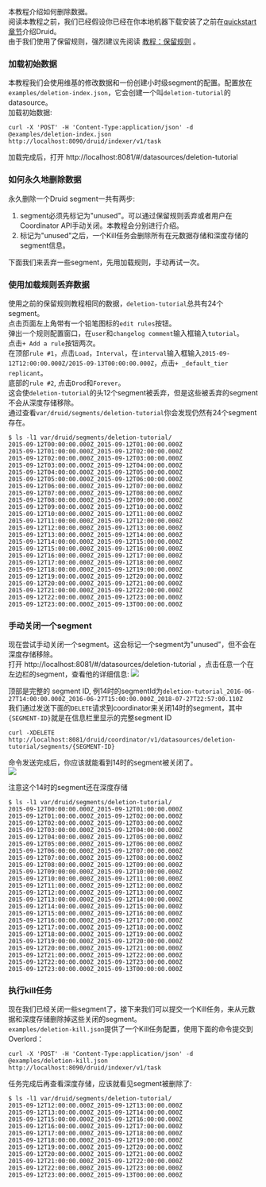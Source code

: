 本教程介绍如何删除数据。  
阅读本教程之前，我们已经假设你已经在你本地机器下载安装了之前在[quickstart章节](#!/tutorials)介绍Druid。  
由于我们使用了保留规则，强烈建议先阅读 [教程：保留规则](#!/tutorials/tutorial-retention) 。

### 加载初始数据
本教程我们会使用维基的修改数据和一份创建小时级segment的配置。配置放在`examples/deletion-index.json`，它会创建一个叫`deletion-tutorial`的datasource。  
加载初始数据:
```
curl -X 'POST' -H 'Content-Type:application/json' -d @examples/deletion-index.json http://localhost:8090/druid/indexer/v1/task
```
加载完成后，打开 http://localhost:8081/#/datasources/deletion-tutorial

### 如何永久地删除数据
永久删除一个Druid segment一共有两步:
1. segment必须先标记为"unused"。可以通过保留规则丢弃或者用户在Coordinator API手动关闭。本教程会分别进行介绍。
2. 标记为"unused"之后，一个Kill任务会删除所有在元数据存储和深度存储的segment信息。

下面我们来丢弃一些segment，先用加载规则，手动再试一次。

### 使用加载规则丢弃数据
使用之前的保留规则教程相同的数据，`deletion-tutorial`总共有24个segment。  
点击页面左上角带有一个铅笔图标的`edit rules`按钮。  
弹出一个规则配置窗口，在`user`和`changelog comment`输入框输入`tutorial`。  
点击`+ Add a rule`按钮两次。  
在顶部`rule #1`，点击`Load`，`Interval`，在`interval`输入框输入`2015-09-12T12:00:00.000Z/2015-09-13T00:00:00.000Z`，点击`+ _default_tier replicant`。  
底部的`rule #2`, 点击`Drod`和`Forever`。  
这会使`deletion-tutorial`的头12个segment被丢弃，但是这些被丢弃的segment不会从深度存储移除。  
通过查看`var/druid/segments/deletion-tutorial`你会发现仍然有24个segment存在。
```
$ ls -l1 var/druid/segments/deletion-tutorial/
2015-09-12T00:00:00.000Z_2015-09-12T01:00:00.000Z
2015-09-12T01:00:00.000Z_2015-09-12T02:00:00.000Z
2015-09-12T02:00:00.000Z_2015-09-12T03:00:00.000Z
2015-09-12T03:00:00.000Z_2015-09-12T04:00:00.000Z
2015-09-12T04:00:00.000Z_2015-09-12T05:00:00.000Z
2015-09-12T05:00:00.000Z_2015-09-12T06:00:00.000Z
2015-09-12T06:00:00.000Z_2015-09-12T07:00:00.000Z
2015-09-12T07:00:00.000Z_2015-09-12T08:00:00.000Z
2015-09-12T08:00:00.000Z_2015-09-12T09:00:00.000Z
2015-09-12T09:00:00.000Z_2015-09-12T10:00:00.000Z
2015-09-12T10:00:00.000Z_2015-09-12T11:00:00.000Z
2015-09-12T11:00:00.000Z_2015-09-12T12:00:00.000Z
2015-09-12T12:00:00.000Z_2015-09-12T13:00:00.000Z
2015-09-12T13:00:00.000Z_2015-09-12T14:00:00.000Z
2015-09-12T14:00:00.000Z_2015-09-12T15:00:00.000Z
2015-09-12T15:00:00.000Z_2015-09-12T16:00:00.000Z
2015-09-12T16:00:00.000Z_2015-09-12T17:00:00.000Z
2015-09-12T17:00:00.000Z_2015-09-12T18:00:00.000Z
2015-09-12T18:00:00.000Z_2015-09-12T19:00:00.000Z
2015-09-12T19:00:00.000Z_2015-09-12T20:00:00.000Z
2015-09-12T20:00:00.000Z_2015-09-12T21:00:00.000Z
2015-09-12T21:00:00.000Z_2015-09-12T22:00:00.000Z
2015-09-12T22:00:00.000Z_2015-09-12T23:00:00.000Z
2015-09-12T23:00:00.000Z_2015-09-13T00:00:00.000Z
```

### 手动关闭一个segment
现在尝试手动关闭一个segment。这会标记一个segment为"unused"，但不会在深度存储移除。  
打开 http://localhost:8081/#/datasources/deletion-tutorial ，点击任意一个在左边栏的segment，查看他的详细信息:
![](http://druid.io/docs/0.12.3/tutorials/img/tutorial-deletion-01.png)

顶部是完整的 segment ID, 例14时的segmentId为`deletion-tutorial_2016-06-27T14:00:00.000Z_2016-06-27T15:00:00.000Z_2018-07-27T22:57:00.110Z`  
我们通过发送下面的`DELETE`请求到coordinator来关闭14时的segment，其中`{SEGMENT-ID}`就是在信息栏里显示的完整segment ID
```
curl -XDELETE http://localhost:8081/druid/coordinator/v1/datasources/deletion-tutorial/segments/{SEGMENT-ID}
```
命令发送完成后，你应该就能看到14时的segment被关闭了。  
![](http://druid.io/docs/0.12.3/tutorials/img/tutorial-deletion-02.png)

注意这个14时的segment还在深度存储
```
$ ls -l1 var/druid/segments/deletion-tutorial/
2015-09-12T00:00:00.000Z_2015-09-12T01:00:00.000Z
2015-09-12T01:00:00.000Z_2015-09-12T02:00:00.000Z
2015-09-12T02:00:00.000Z_2015-09-12T03:00:00.000Z
2015-09-12T03:00:00.000Z_2015-09-12T04:00:00.000Z
2015-09-12T04:00:00.000Z_2015-09-12T05:00:00.000Z
2015-09-12T05:00:00.000Z_2015-09-12T06:00:00.000Z
2015-09-12T06:00:00.000Z_2015-09-12T07:00:00.000Z
2015-09-12T07:00:00.000Z_2015-09-12T08:00:00.000Z
2015-09-12T08:00:00.000Z_2015-09-12T09:00:00.000Z
2015-09-12T09:00:00.000Z_2015-09-12T10:00:00.000Z
2015-09-12T10:00:00.000Z_2015-09-12T11:00:00.000Z
2015-09-12T11:00:00.000Z_2015-09-12T12:00:00.000Z
2015-09-12T12:00:00.000Z_2015-09-12T13:00:00.000Z
2015-09-12T13:00:00.000Z_2015-09-12T14:00:00.000Z
2015-09-12T14:00:00.000Z_2015-09-12T15:00:00.000Z
2015-09-12T15:00:00.000Z_2015-09-12T16:00:00.000Z
2015-09-12T16:00:00.000Z_2015-09-12T17:00:00.000Z
2015-09-12T17:00:00.000Z_2015-09-12T18:00:00.000Z
2015-09-12T18:00:00.000Z_2015-09-12T19:00:00.000Z
2015-09-12T19:00:00.000Z_2015-09-12T20:00:00.000Z
2015-09-12T20:00:00.000Z_2015-09-12T21:00:00.000Z
2015-09-12T21:00:00.000Z_2015-09-12T22:00:00.000Z
2015-09-12T22:00:00.000Z_2015-09-12T23:00:00.000Z
2015-09-12T23:00:00.000Z_2015-09-13T00:00:00.000Z
```
### 执行kill任务
现在我们已经关闭一些segment了，接下来我们可以提交一个Kill任务，来从元数据和深度存储删除掉这些关闭的segment。  
`examples/deletion-kill.json`提供了一个Kill任务配置，使用下面的命令提交到Overlord：
```
curl -X 'POST' -H 'Content-Type:application/json' -d @examples/deletion-kill.json http://localhost:8090/druid/indexer/v1/task
```
任务完成后再查看深度存储，应该就看见segment被删除了:
```
$ ls -l1 var/druid/segments/deletion-tutorial/
2015-09-12T12:00:00.000Z_2015-09-12T13:00:00.000Z
2015-09-12T13:00:00.000Z_2015-09-12T14:00:00.000Z
2015-09-12T15:00:00.000Z_2015-09-12T16:00:00.000Z
2015-09-12T16:00:00.000Z_2015-09-12T17:00:00.000Z
2015-09-12T17:00:00.000Z_2015-09-12T18:00:00.000Z
2015-09-12T18:00:00.000Z_2015-09-12T19:00:00.000Z
2015-09-12T19:00:00.000Z_2015-09-12T20:00:00.000Z
2015-09-12T20:00:00.000Z_2015-09-12T21:00:00.000Z
2015-09-12T21:00:00.000Z_2015-09-12T22:00:00.000Z
2015-09-12T22:00:00.000Z_2015-09-12T23:00:00.000Z
2015-09-12T23:00:00.000Z_2015-09-13T00:00:00.000Z
```

